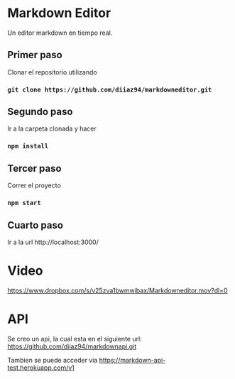 # Markdown Editor
 Un editor markdown en tiempo real.
 

## Primer paso

Clonar el repositorio utilizando

### `git clone https://github.com/diiaz94/markdowneditor.git` 

## Segundo paso

Ir a la carpeta clonada y hacer

### `npm install` 

## Tercer paso

Correr el proyecto

### `npm start` 

## Cuarto paso

Ir a la url http://localhost:3000/


# Video
https://www.dropbox.com/s/v25zva1bwmwibax/Markdowneditor.mov?dl=0

# API
Se creo un api, la cual esta en el siguiente url: 
https://github.com/diiaz94/markdownapi.git

Tambien se puede acceder via https://markdown-api-test.herokuapp.com/v1


